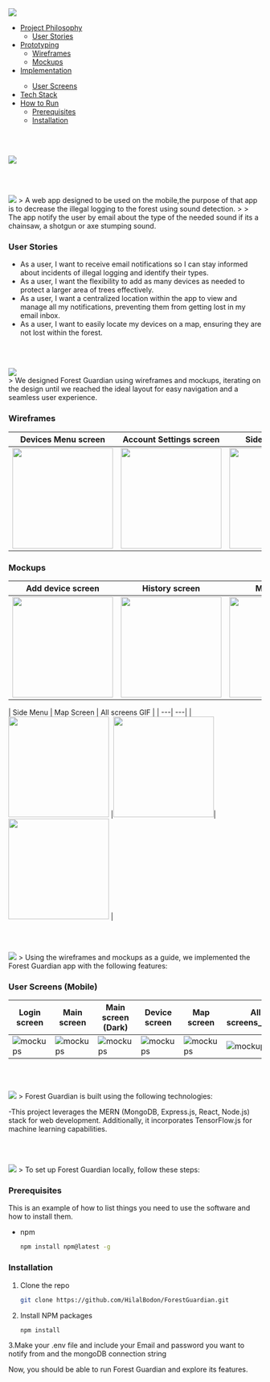 <!-- table of contents -->

<img src="./readme/title7.svg"/>

<ul dir="auto">
  <li><a href="#project-philosophy">Project Philosophy</a>
    <ul dir="auto">
      <li><a href="#user-stories">User Stories</a></li>
    </ul>
  </li>
  <li><a href="#prototyping">Prototyping</a>
    <ul dir="auto">
      <li><a href="#wireframes">Wireframes</a></li>
      <li><a href="#mockups">Mockups</a></li>
    </ul>
  </li>
  <li><a href="#implementation">Implementation</a></li>
    <ul dir="auto">
      <li><a href="#user-screens">User Screens</a></li>
    </ul>
  <li><a href="#tech-stack">Tech Stack</a></li>
  <li><a href="#how-to-run">How to Run</a>
    <ul dir="auto">
      <li><a href="#prerequisites">Prerequisites</a></li>
      <li><a href="#installation">Installation</a></li>
    </ul>
  </li>
</ul>

<br><br>


<img src="./readme/title1.svg"/>

<br><br>




<!-- project philosophy -->
<img src="./readme/title2.svg"/>
<a id="project-philosophy"></a>
> A web app designed to be used on the mobile,the purpose of that app is to decrease the illegal logging to the forest using sound detection.
>
> The app notify the user by email about the type of the needed sound if its a chainsaw, a shotgun or axe stumping sound.

### User Stories
<a id="#user-stories">
  
- As a user, I want to receive email notifications so I can stay informed about incidents of illegal logging and identify their types.
- As a user, I want the flexibility to add as many devices as needed to protect a larger area of trees effectively.
- As a user, I want a centralized location within the app to view and manage all my notifications, preventing them from getting lost in my email inbox.
- As a user,  I want to easily locate my devices on a map, ensuring they are not lost within the forest.

<br><br>

<!-- Prototyping -->
<img src="./readme/title3.svg"/>
<a id="prototyping"></a>
<br/>
> We designed Forest Guardian using wireframes and mockups, iterating on the design until we reached the ideal layout for easy navigation and a seamless user experience.

### Wireframes
| Devices Menu screen | Account Settings screen | SideMenu screen |Device Detail  | All screens GIF |
| ---| ---| ---| ---| ---|
| <img src="./readme/pictures/wfDevicesMenu.png" width="200"/> | <img src="./readme/pictures/wfAccountSettings.png" width="200"/> | <img src="./readme/pictures/wfSideMenu.png" width="200"/> | <img src="./readme/pictures/wfDevices.png" width="200"/> | <img src="./readme/pictures/smallwireframes.gif" width="175"/> |



### Mockups
| Add device screen | History screen | Main screen |
| --- | --- | --- | 
| <img src="./readme/pictures/bAddNewDevice.png" width="200"/> | <img src="./readme/pictures/bAlldevicesHistory.png" width="200"/> | <img src="./readme/pictures/bmain.png" width="200"/> |

 | Side Menu  | Map Screen | All screens GIF |
| ---| ---|
| <img src="./readme/pictures/bsidemenu.png" width="200"/> |<img src="./readme/pictures/bmap.png" width="200"/>| <img src="./readme/pictures/mockupsmall.gif" width="200"/> |

<br><br>

<!-- Implementation -->
<img src="./readme/title4.svg"/>
<a id="implementation"></a>
> Using the wireframes and mockups as a guide, we implemented the Forest Guardian app with the following features:

### User Screens (Mobile)
| Login screen | Main screen | Main screen (Dark) | Device screen | Map screen | All screens_______ |
| --- | --- | --- | --- | --- | --- |
| ![mockups](./readme/pictures/login.png) | ![mockups](./readme/pictures/mainLight.png) | ![mockups](./readme/pictures/mainDark.png) | ![mockups](./readme/pictures/deviceDetails.png) | ![mockups](./readme/pictures/map.png) | ![mockups](./readme/pictures/ForestGuardianFinal.gif) |



<br><br>

<!-- Tech stack -->
<img src="./readme/title5.svg"/>
<a id="tech-stack"></a>
>  Forest Guardian is built using the following technologies:

-This project leverages the MERN (MongoDB, Express.js, React, Node.js) stack for web development. Additionally, it incorporates TensorFlow.js for machine learning capabilities.


<br><br>

<!-- How to run -->
<img src="./readme/title6.svg"/>
<a id="how-to-run"></a>
> To set up Forest Guardian locally, follow these steps:

### Prerequisites

This is an example of how to list things you need to use the software and how to install them.
* npm
  ```sh
  npm install npm@latest -g
  ```

### Installation
1. Clone the repo
   ```sh
   git clone https://github.com/HilalBodon/ForestGuardian.git
   ```
2. Install NPM packages
   ```sh
   npm install
   ```
3.Make your .env file and include your Email and password you want to notify from and the mongoDB connection string

Now, you should be able to run Forest Guardian and explore its features.
